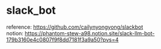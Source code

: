 # slack_bot
reference: https://github.com/cailynyongyong/slackbot   
notion: https://phantom-stew-a98.notion.site/slack-llm-bot-179b3160e4c0807f9f8dd7181f3a9a50?pvs=4
